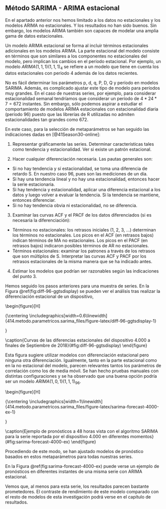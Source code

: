 



## Método SARIMA - ARIMA estacional

En el apartado anterior nos hemos limitado a los datos no estacionales y los modelos ARIMA no estacionales. Y los resultados no han sido buenos. Sin embargo, los modelos ARIMA también son capaces de modelar una amplia gama de datos estacionales.

Un modelo ARIMA estacional se forma al incluir términos estacionales adicionales en los modelos ARIMA. La parte estacional del modelo consiste en términos que son similares a los componentes no estacionales del modelo, pero implican los cambios en el período estacional. Por ejemplo, un modelo $ARIMA(1,1,1)(1,1,1)_4$  se refiere a un modelo que tiene en cuenta los datos estacionales con periodo 4 además de los datos recientes.

No es fácil determinar los parámetros p, d, q, P, D, Q y período en modelos SARIMA. Además, es complicado ajustar este tipo de modelo para períodos muy grandes. En el caso de nuestras series, por ejemplo, para considerar estacionalidad semanal tendríamos que considerar un período de $4*24*7 = 672$ instantes. Sin embargo, sólo podemos aspirar a estudiar el comportamiento de modelos ARIMA estacionales con estacionalidad diaria (período 96) puesto que las librerías de R utilizadas no admiten estacionalidades tan grandes como 672.

En este caso, para la selección de metaparámetros se han seguido las indicaciones dadas en [@41Season30-online]:

1. Representar gráficamente las series. Determinar características tales como tendencia y estacionalidad. Ver si existe un patrón estacional.

2. Hacer cualquier diferenciación necesaria. Las pautas generales son:
  * Si no hay tendencia y sí estacionalidad, se toma una diferencia de retardo S. En nuestro caso 96, pues son las mediciones de un día.
  * Si hay una tendencia lineal y no hay una estacionalidad, entonces hacer la serie estacionaria. 
  * Si hay tendencia y estacionalidad, aplicar una diferencia estacional a los datos y luego volver a evaluar la tendencia. Si la  tendencia se mantiene, entonces diferenciar. 
  * Si no hay tendencia obvia ni estacionalidad, no se diferencia.

3. Examinar las curvas ACF y el PACF de los datos diferenciados (si es necesaria la diferenciación):
  * Términos no estacionales: los retrasos iniciales (1, 2, 3, ...) determinan los términos no estacionales. Los picos en el ACF (en retrasos bajos) indican términos de MA no estacionales. Los picos en el PACF (en retrasos bajos) indicaron posibles términos de AR no estacionales.
  * Términos estacionales: examinar los patrones a través de los retrasos que son múltiplos de S. Interpretar las curvas ACF y PACF por los retrasos estacionales de la misma manera que se ha indicado antes.

4. Estimar los modelos que podrían ser razonables según las indicaciones del punto 3.

Hemos seguido los pasos anteriores para una muestra de series. En la Figura \@ref(fig:diff-96-ggtsdisplay) se pueden ver el análisis tras realizar la diferenciación estacional de un dispositivo,

\begin{figure}[H]

{\centering \includegraphics[width=0.6\linewidth]{414.metodo.parametricos.sarima_files/figure-latex/diff-96-ggtsdisplay-1} 

}

\caption{Curvas de las diferencias estacionales del dispositivo 4.000 a finales de Septiembre de 2018}(\#fig:diff-96-ggtsdisplay)
\end{figure}

Esta figura sugiere utilizar modelos con diferenciación estacional pero ninguna otra diferenciación. Igualmente, tanto en la parte estacional como en la no estacional del modelo, parecen relevantes tantos los parámetros de correlación como los de media móvil. Se han hecho pruebas manuales con distintas configuraciones y se ha observado que una buena opción podría ser un modelo $ARIMA(1,0,1)(1,1,1)_{96}$. 





\begin{figure}[H]

{\centering \includegraphics[width=1\linewidth]{414.metodo.parametricos.sarima_files/figure-latex/sarima-forecast-4000-ex-1} 

}

\caption{Ejemplo de pronósticos a 48 horas vista con el algoritmo SARIMA para la serie reportada por el dispositivo 4.000 en diferentes momentos}(\#fig:sarima-forecast-4000-ex)
\end{figure}



Procediendo de este modo, se han ajustado modelos de pronóstico basados en estos metaparámetros para todas nuestras series.

En la Figura \@ref(fig:sarima-forecast-4000-ex) puede verse un ejemplo de pronósticos en diferentes instantes de una misma serie con ARIMA estacional.

Vemos que, al menos para esta serie, los resultados parecen bastante prometedores. El contraste de rendimiento de este modelo comparado con el resto de modelos de esta investigación podrá verse en el capítulo de resultados. 












